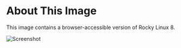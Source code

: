 # About This Image

This image contains a browser-accessible version of Rocky Linux 8.

![Screenshot][Image_Screenshot]

[Image_Screenshot]: https://5856039.fs1.hubspotusercontent-na1.net/hubfs/5856039/dockerhub/image-screenshots/rockylinux-9-core.png "Image Screenshot"
